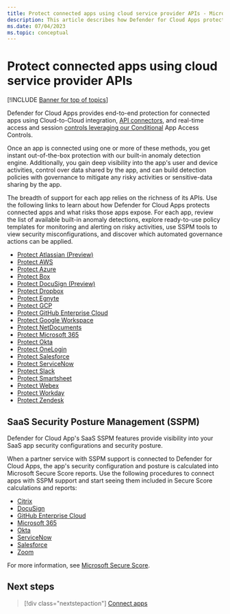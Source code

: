 ```yaml
---
title: Protect connected apps using cloud service provider APIs - Microsoft Defender for Cloud Apps
description: This article describes how Defender for Cloud Apps protects your connected apps.
ms.date: 07/04/2023
ms.topic: conceptual
---
```

# Protect connected apps using cloud service provider APIs

[!INCLUDE [Banner for top of topics](includes/banner.md)]

Defender for Cloud Apps provides end-to-end protection for connected apps using Cloud-to-Cloud integration, [API connectors](enable-instant-visibility-protection-and-governance-actions-for-your-apps.md), and real-time access and session [controls leveraging our Conditional](proxy-intro-aad.md) App Access Controls.

Once an app is connected using one or more of these methods, you get instant out-of-the-box protection with our built-in anomaly detection engine. Additionally, you gain deep visibility into the app's user and device activities, control over data shared by the app, and can build detection policies with governance to mitigate any risky activities or sensitive-data sharing by the app.

The breadth of support for each app relies on the richness of its APIs. Use the following links to learn about how Defender for Cloud Apps protects connected apps and what risks those apps expose. For each app, review the list of available built-in anomaly detections, explore ready-to-use policy templates for monitoring and alerting on risky activities, use SSPM tools to view security misconfigurations, and discover which automated governance actions can be applied.

- [Protect Atlassian (Preview)](protect-atlassian.md)
- [Protect AWS](protect-aws.md)
- [Protect Azure](protect-azure.md)
- [Protect Box](protect-box.md)
- [Protect DocuSign (Preview)](protect-docusign.md)
- [Protect Dropbox](protect-dropbox.md)
- [Protect Egnyte](protect-egnyte.md)
- [Protect GCP](protect-gcp.md)
- [Protect GitHub Enterprise Cloud](protect-github.md)
- [Protect Google Workspace](protect-google-workspace.md)
- [Protect NetDocuments](protect-netdocuments.md)
- [Protect Microsoft 365](protect-office-365.md)
- [Protect Okta](protect-okta.md)
- [Protect OneLogin](protect-onelogin.md)
- [Protect Salesforce](protect-salesforce.md)
- [Protect ServiceNow](protect-servicenow.md)
- [Protect Slack](protect-slack.md)
- [Protect Smartsheet](protect-smartsheet.md)
- [Protect Webex](protect-webex.md)
- [Protect Workday](protect-workday.md)
- [Protect Zendesk](protect-zendesk.md)

## SaaS Security Posture Management (SSPM)

Defender for Cloud App's SaaS SSPM features provide visibility into your SaaS app security configurations and security posture.

When a partner service with SSPM support is connected to Defender for Cloud Apps, the app's security configuration and posture is calculated into Microsoft Secure Score reports. Use the following procedures to connect apps with SSPM support and start seeing them included in Secure Score calculations and reports:

- [Citrix](connect-citrix-sharefile.md)
- [DocuSign](connect-docusign.md)
- [GitHub Enterprise Cloud](connect-github-ec.md)
- [Microsoft 365](connect-office-365.md)
- [Okta](connect-okta.md)
- [ServiceNow](connect-servicenow.md)
- [Salesforce](connect-salesforce.md)
- [Zoom](connect-zoom.md)

For more information, see [Microsoft Secure Score](/microsoft-365/security/defender/microsoft-secure-score).

## Next steps

> [!div class="nextstepaction"]
> [Connect apps](enable-instant-visibility-protection-and-governance-actions-for-your-apps.md)
